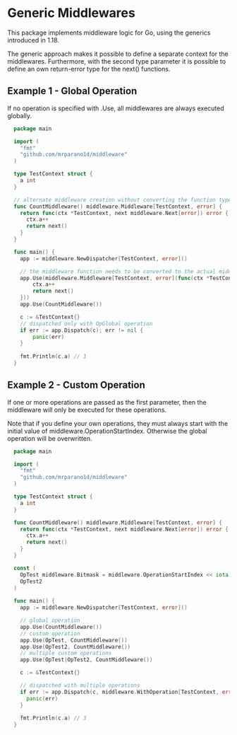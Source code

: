 # Generic Middlewares

This package implements middleware logic for Go, using the generics introduced in 1.18.

The generic approach makes it possible to define a separate context for the middlewares. Furthermore, with the second type parameter it is possible to define an own return-error type for the next() functions.

## Example 1 - Global Operation

If no operation is specified with .Use, all middlewares are always executed globally.

```go
  package main

  import (
    "fmt"
    "github.com/mrparano1d/middleware"
  )

  type TestContext struct {
    a int
  }

  // alternate middleware creation without converting the function type
  func CountMiddleware() middleware.Middleware[TestContext, error] {
    return func(ctx *TestContext, next middleware.Next[error]) error {
      ctx.a++
      return next()
    }
  }

  func main() {
    app := middleware.NewDispatcher[TestContext, error]()

    // the middleware function needs to be converted to the actual middleware.Middleware[T,E] generic
    app.Use(middleware.Middleware[TestContext, error](func(ctx *TestContext, next middleware.Next[error]) error {
        ctx.a++
        return next()
    }))
    app.Use(CountMiddleware())

    c := &TestContext{}
    // dispatched only with OpGlobal operation
    if err := app.Dispatch(c); err != nil {
        panic(err)
    }
		
    fmt.Println(c.a) // 1
  }
```

## Example 2 - Custom Operation

If one or more operations are passed as the first parameter, then the middleware will only be executed for these operations.

Note that if you define your own operations, they must always start with the initial value of middleware.OperationStartIndex.
Otherwise the global operation will be overwritten.

```go
  package main

  import (
    "fmt"
    "github.com/mrparano1d/middleware"
  )

  type TestContext struct {
    a int
  }

  func CountMiddleware() middleware.Middleware[TestContext, error] {
    return func(ctx *TestContext, next middleware.Next[error]) error {
      ctx.a++
      return next()
    }
  }

  const (
	OpTest middleware.Bitmask = middleware.OperationStartIndex << iota
	OpTest2
  )
	
  func main() {
    app := middleware.NewDispatcher[TestContext, error]()

    // global operation
    app.Use(CountMiddleware())
    // custom operation
    app.Use(OpTest, CountMiddleware())
    app.Use(OpTest2, CountMiddleware())
    // multiple custom operations
    app.Use(OpTest|OpTest2, CountMiddleware())

    c := &TestContext{}

    // dispatched with multiple operations
    if err := app.Dispatch(c, middleware.WithOperation[TestContext, error](middleware.OpGlobal|OpTest)); err != nil {
      panic(err)
    }
		
    fmt.Println(c.a) // 3
  }
```